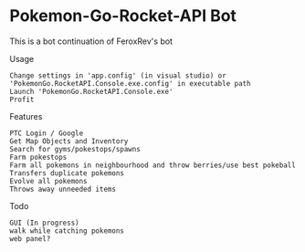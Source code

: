 # Pokemon-Go-Rocket-API Bot

This is a bot continuation of FeroxRev's bot

Usage

```
Change settings in 'app.config' (in visual studio) or 'PokemonGo.RocketAPI.Console.exe.config' in executable path
Launch 'PokemonGo.RocketAPI.Console.exe'
Profit
```

Features

```
PTC Login / Google
Get Map Objects and Inventory
Search for gyms/pokestops/spawns
Farm pokestops
Farm all pokemons in neighbourhood and throw berries/use best pokeball
Transfers duplicate pokemons
Evolve all pokemons
Throws away unneeded items
```

Todo

```
GUI (In progress)
walk while catching pokemons
web panel?
```

